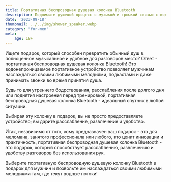 ```yaml
---
title: Портативная беспроводная душевая колонка Bluetooth
description: Поднимите душевой процесс с музыкой и громкой связью с водонепроницаемой портативной душевой колонкой Bluetooth.
date: '2023-09-18'
thumbnail: ../../img/shower_speaker.webp
category: "for-men"
meta:
    age: 18+
---
```

Ищете подарок, который способен превратить обычный душ в полноценное музыкальное и удобное для разговоров место? Ответ - портативная беспроводная душевая колонка Bluetooth! Это водонепроницаемое портативное устройство позволяет мужчинам наслаждаться своими любимыми мелодиями, подкастами и даже принимать звонки во время принятия душа.

Будь то для утреннего бодрствования, расслабления после долгого дня или поднятия настроения перед тренировкой, портативная беспроводная душевая колонка Bluetooth - идеальный спутник в любой ситуации.

Выбирая эту колонку в подарок, вы не просто предоставляете устройство; вы дарите расслабление, развлечение и удобство.

Итак, независимо от того, кому предназначен ваш подарок - это для меломана, занятого профессионала или любого, кто ценит инновации и практичность, портативная беспроводная душевая колонка Bluetooth - это подарок, который способствует расслаблению, развлечению и удобству разговоров без использования рук.

Выберите портативную беспроводную душевую колонку Bluetooth в подарок для мужчин и позвольте им наслаждаться своими любимыми мелодиями там, где текут водные потоки!
